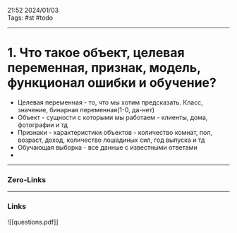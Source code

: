 21:52     2024/01/03    
Tags: #st #todo 
____
# 1. Что такое объект, целевая переменная, признак, модель, функционал ошибки и обучение?
- Целевая переменная - то, что мы хотим предсказать. Класс, значение, бинарная переменная(1-0, да-нет)
- Объект - сущности с которыми мы работаем - клиенты, дома, фотографии и тд
- Признаки - характеристики объектов - количество комнат, пол, возраст, доход, количество лошадиных сил, год выпуска и тд 
- Обучающая выборка - все данные с известными ответами
- 





____
### Zero-Links

____
### Links
![[questions.pdf]]